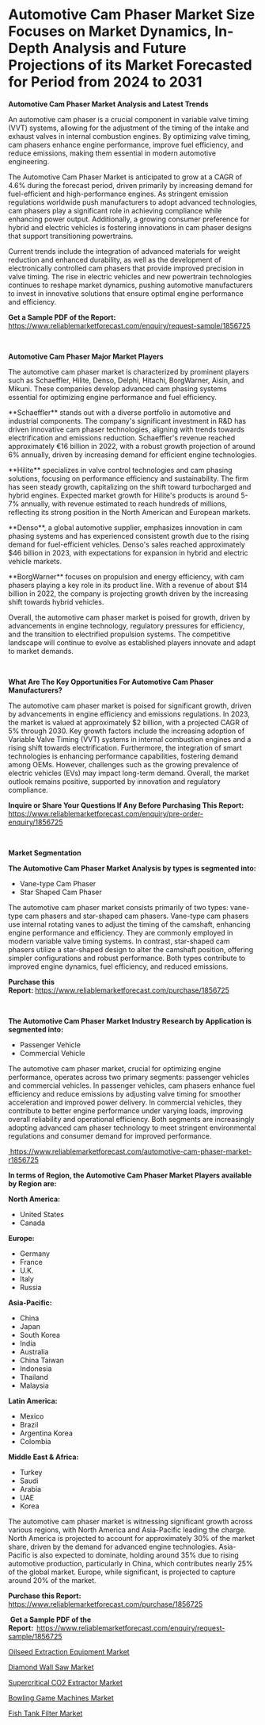 <p><h1>Automotive Cam Phaser Market Size Focuses on Market Dynamics, In-Depth Analysis and Future Projections of its Market Forecasted for Period from 2024 to 2031</h1></p><p><strong>Automotive Cam Phaser Market Analysis and Latest Trends</strong></p>
<p><p>An automotive cam phaser is a crucial component in variable valve timing (VVT) systems, allowing for the adjustment of the timing of the intake and exhaust valves in internal combustion engines. By optimizing valve timing, cam phasers enhance engine performance, improve fuel efficiency, and reduce emissions, making them essential in modern automotive engineering.</p><p>The Automotive Cam Phaser Market is anticipated to grow at a CAGR of 4.6% during the forecast period, driven primarily by increasing demand for fuel-efficient and high-performance engines. As stringent emission regulations worldwide push manufacturers to adopt advanced technologies, cam phasers play a significant role in achieving compliance while enhancing power output. Additionally, a growing consumer preference for hybrid and electric vehicles is fostering innovations in cam phaser designs that support transitioning powertrains.</p><p>Current trends include the integration of advanced materials for weight reduction and enhanced durability, as well as the development of electronically controlled cam phasers that provide improved precision in valve timing. The rise in electric vehicles and new powertrain technologies continues to reshape market dynamics, pushing automotive manufacturers to invest in innovative solutions that ensure optimal engine performance and efficiency.</p></p>
<p><strong>Get a Sample PDF of the Report:&nbsp;</strong> <a href="https://www.reliablemarketforecast.com/enquiry/request-sample/1856725?utm_campaign=1755&utm_medium=2&utm_source=Github&utm_content=ia&utm_term=20102024&utm_id=automotive-cam-phaser">https://www.reliablemarketforecast.com/enquiry/request-sample/1856725</a></p>
<p>&nbsp;</p>
<p><strong>Automotive Cam Phaser Major Market Players</strong></p>
<p><p>The automotive cam phaser market is characterized by prominent players such as Schaeffler, Hilite, Denso, Delphi, Hitachi, BorgWarner, Aisin, and Mikuni. These companies develop advanced cam phasing systems essential for optimizing engine performance and fuel efficiency.</p><p>**Schaeffler** stands out with a diverse portfolio in automotive and industrial components. The company's significant investment in R&D has driven innovative cam phaser technologies, aligning with trends towards electrification and emissions reduction. Schaeffler's revenue reached approximately €16 billion in 2022, with a robust growth projection of around 6% annually, driven by increasing demand for efficient engine technologies.</p><p>**Hilite** specializes in valve control technologies and cam phasing solutions, focusing on performance efficiency and sustainability. The firm has seen steady growth, capitalizing on the shift toward turbocharged and hybrid engines. Expected market growth for Hilite's products is around 5-7% annually, with revenue estimated to reach hundreds of millions, reflecting its strong position in the North American and European markets.</p><p>**Denso**, a global automotive supplier, emphasizes innovation in cam phasing systems and has experienced consistent growth due to the rising demand for fuel-efficient vehicles. Denso's sales reached approximately $46 billion in 2023, with expectations for expansion in hybrid and electric vehicle markets.</p><p>**BorgWarner** focuses on propulsion and energy efficiency, with cam phasers playing a key role in its product line. With a revenue of about $14 billion in 2022, the company is projecting growth driven by the increasing shift towards hybrid vehicles.</p><p>Overall, the automotive cam phaser market is poised for growth, driven by advancements in engine technology, regulatory pressures for efficiency, and the transition to electrified propulsion systems. The competitive landscape will continue to evolve as established players innovate and adapt to market demands.</p></p>
<p>&nbsp;</p>
<p><strong>What Are The Key Opportunities For Automotive Cam Phaser Manufacturers?</strong></p>
<p><p>The automotive cam phaser market is poised for significant growth, driven by advancements in engine efficiency and emissions regulations. In 2023, the market is valued at approximately $2 billion, with a projected CAGR of 5% through 2030. Key growth factors include the increasing adoption of Variable Valve Timing (VVT) systems in internal combustion engines and a rising shift towards electrification. Furthermore, the integration of smart technologies is enhancing performance capabilities, fostering demand among OEMs. However, challenges such as the growing prevalence of electric vehicles (EVs) may impact long-term demand. Overall, the market outlook remains positive, supported by innovation and regulatory compliance.</p></p>
<p><strong>Inquire or Share Your Questions If Any Before Purchasing This Report:</strong> <a href="https://www.reliablemarketforecast.com/enquiry/pre-order-enquiry/1856725?utm_campaign=1755&utm_medium=2&utm_source=Github&utm_content=ia&utm_term=20102024&utm_id=automotive-cam-phaser">https://www.reliablemarketforecast.com/enquiry/pre-order-enquiry/1856725</a></p>
<p>&nbsp;</p>
<p><strong>Market Segmentation</strong></p>
<p><strong>The Automotive Cam Phaser Market Analysis by types is segmented into:</strong></p>
<p><ul><li>Vane-type Cam Phaser</li><li>Star Shaped Cam Phaser</li></ul></p>
<p><p>The automotive cam phaser market consists primarily of two types: vane-type cam phasers and star-shaped cam phasers. Vane-type cam phasers use internal rotating vanes to adjust the timing of the camshaft, enhancing engine performance and efficiency. They are commonly employed in modern variable valve timing systems. In contrast, star-shaped cam phasers utilize a star-shaped design to alter the camshaft position, offering simpler configurations and robust performance. Both types contribute to improved engine dynamics, fuel efficiency, and reduced emissions.</p></p>
<p><strong>Purchase this Report:&nbsp;</strong><a href="https://www.reliablemarketforecast.com/purchase/1856725?utm_campaign=1755&utm_medium=2&utm_source=Github&utm_content=ia&utm_term=20102024&utm_id=automotive-cam-phaser">https://www.reliablemarketforecast.com/purchase/1856725</a></p>
<p>&nbsp;</p>
<p><strong>The Automotive Cam Phaser Market Industry Research by Application is segmented into:</strong></p>
<p><ul><li>Passenger Vehicle</li><li>Commercial Vehicle</li></ul></p>
<p><p>The automotive cam phaser market, crucial for optimizing engine performance, operates across two primary segments: passenger vehicles and commercial vehicles. In passenger vehicles, cam phasers enhance fuel efficiency and reduce emissions by adjusting valve timing for smoother acceleration and improved power delivery. In commercial vehicles, they contribute to better engine performance under varying loads, improving overall reliability and operational efficiency. Both segments are increasingly adopting advanced cam phaser technology to meet stringent environmental regulations and consumer demand for improved performance.</p></p>
<p><a href="https://www.reliablemarketforecast.com/automotive-cam-phaser-market-r1856725?utm_campaign=1755&utm_medium=2&utm_source=Github&utm_content=ia&utm_term=20102024&utm_id=automotive-cam-phaser">&nbsp;https://www.reliablemarketforecast.com/automotive-cam-phaser-market-r1856725</a></p>
<p><strong>In terms of Region, the Automotive Cam Phaser Market Players available by Region are:</strong></p>
<p>
    <p> <strong> North America: </strong>
        <ul>
            <li>United States</li>
            <li>Canada</li>
        </ul>
        </p> 
    <p> <strong> Europe: </strong>
        <ul>
            <li>Germany</li>
            <li>France</li>
            <li>U.K.</li>
            <li>Italy</li>
            <li>Russia</li>
        </ul>
        </p> 
    <p> <strong> Asia-Pacific: </strong>
        <ul>
            <li>China</li>
            <li>Japan</li>
            <li>South Korea</li>
            <li>India</li>
            <li>Australia</li>
            <li>China Taiwan</li>
            <li>Indonesia</li>
            <li>Thailand</li>
            <li>Malaysia</li>
        </ul>
        </p> 
    <p> <strong> Latin America: </strong>
        <ul>
            <li>Mexico</li>
            <li>Brazil</li>
            <li>Argentina Korea</li>
            <li>Colombia</li>
        </ul>
        </p> 
    <p> <strong> Middle East & Africa: </strong>
        <ul>
            <li>Turkey</li>
            <li>Saudi</li>
            <li>Arabia</li>
            <li>UAE</li>
            <li>Korea</li>
        </ul>
    </p>
    </p>
<p><p>The automotive cam phaser market is witnessing significant growth across various regions, with North America and Asia-Pacific leading the charge. North America is projected to account for approximately 30% of the market share, driven by the demand for advanced engine technologies. Asia-Pacific is also expected to dominate, holding around 35% due to rising automotive production, particularly in China, which contributes nearly 25% of the global market. Europe, while significant, is projected to capture around 20% of the market.</p></p>
<p><strong>Purchase this Report: </strong><a href="https://www.reliablemarketforecast.com/purchase/1856725?utm_campaign=1755&utm_medium=2&utm_source=Github&utm_content=ia&utm_term=20102024&utm_id=automotive-cam-phaser">https://www.reliablemarketforecast.com/purchase/1856725</a></p>
<p>&nbsp;<strong>Get a Sample PDF of the Report:&nbsp;&nbsp;</strong><a href="https://www.reliablemarketforecast.com/enquiry/request-sample/1856725?utm_campaign=1755&utm_medium=2&utm_source=Github&utm_content=ia&utm_term=20102024&utm_id=automotive-cam-phaser">https://www.reliablemarketforecast.com/enquiry/request-sample/1856725</a></p>
<p><strong></strong></p>
<p><p><a href="https://www.linkedin.com/pulse/oilseed-extraction-equipment-market-analysis-product-segmentation-hifae?utm_campaign=1755&utm_medium=2&utm_source=Github&utm_content=ia&utm_term=20102024&utm_id=automotive-cam-phaser">Oilseed Extraction Equipment Market</a></p><p><a href="https://www.linkedin.com/pulse/diamond-wall-saw-market-size-share-growth-analysis-type-application-rknyc?utm_campaign=1755&utm_medium=2&utm_source=Github&utm_content=ia&utm_term=20102024&utm_id=automotive-cam-phaser">Diamond Wall Saw Market</a></p><p><a href="https://www.linkedin.com/pulse/global-supercritical-co2-extractor-market-trends-innovations-ymsee?utm_campaign=1755&utm_medium=2&utm_source=Github&utm_content=ia&utm_term=20102024&utm_id=automotive-cam-phaser">Supercritical CO2 Extractor Market</a></p><p><a href="https://www.linkedin.com/pulse/future-trends-global-bowling-game-machines-market-insights-analysis-k8odc?utm_campaign=1755&utm_medium=2&utm_source=Github&utm_content=ia&utm_term=20102024&utm_id=automotive-cam-phaser">Bowling Game Machines Market</a></p><p><a href="https://www.linkedin.com/pulse/fish-tank-filter-market-share-size-trends-industry-kjxxe?utm_campaign=1755&utm_medium=2&utm_source=Github&utm_content=ia&utm_term=20102024&utm_id=automotive-cam-phaser">Fish Tank Filter Market</a></p></p>